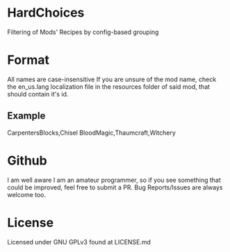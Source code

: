 HardChoices
==============

Filtering of Mods' Recipes by config-based grouping

Format
==============
All names are case-insensitive
If you are unsure of the mod name, check the en_us.lang localization file in the resources folder of said mod, that should contain it's id.

Example
--------------
CarpentersBlocks,Chisel
BloodMagic,Thaumcraft,Witchery

Github
===========
I am well aware I am an amateur programmer, so if you see something that could be improved, feel free to submit a PR.
Bug Reports/Issues are always welcome too.


License
==============

Licensed under GNU GPLv3 found at LICENSE.md
